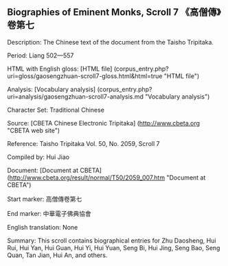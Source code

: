 ##  Biographies of Eminent Monks, Scroll 7 《高僧傳》卷第七

Description: The Chinese text of the document from the Taisho Tripitaka.

Period: Liang 502—557

HTML with English gloss: [HTML file] (corpus_entry.php?uri=gloss/gaosengzhuan-scroll7-gloss.html&html=true "HTML file")

Analysis: [Vocabulary analysis] (corpus_entry.php?uri=analysis/gaosengzhuan-scroll7-analysis.md "Vocabulary analysis")

Character Set: Traditional Chinese

Source: [CBETA Chinese Electronic Tripitaka] (http://www.cbeta.org "CBETA web site")

Reference: Taisho Tripitaka Vol. 50, No. 2059, Scroll 7

Compiled by: Hui Jiao

Document: [Document at CBETA] (http://www.cbeta.org/result/normal/T50/2059_007.htm "Document at CBETA")

Start marker: 高僧傳卷第七

End marker: 中華電子佛典協會

English	translation: None

Summary: This scroll contains biographical entries for Zhu Daosheng, Hui Rui, Hui Yan, Hui Guan, Hui Yi, Hui Yuan, Seng Bi, Hui Jing, Seng Bao, Seng Quan, Tan Jian, Hui An, and others.
